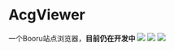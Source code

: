 # AcgViewer
一个Booru站点浏览器，**目前仍在开发中**
![](https://upload.cc/i1/2019/07/30/lZ9TB1.png)
![](https://upload.cc/i1/2019/07/30/TrYeXO.png)
![](https://upload.cc/i1/2019/07/30/vG7SAi.png)
